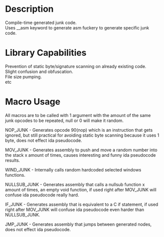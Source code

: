 # Description
Compile-time generated junk code.\
Uses __asm keyword to generate asm fuckery to generate specific junk code.
# Library Capabilities
Prevention of static byte/signature scanning on already existing code.\
Slight confusion and obfuscation.\
File size pumping.\
etc
# Macro Usage
All macros are to be called with 1 argument with the amount of the same junk opcodes to be repeated, null or 0 will make it random.

NOP_JUNK - Generates opcode 90(nop) which is an instruction that gets ignored, but still practical for avoiding static byte scanning because it uses 1 byte, does not effect ida pseudocode.

MOV_JUNK - Generates assembly to push and move a random number into the stack x amount of times, causes interesting and funny ida pseudocode results.

WIND_JUNK - Internally calls random hardcoded selected windows functions.

NULLSUB_JUNK - Generates assembly that calls a nullsub function x amount of times, an empty void function, if used right after MOV_JUNK will confuse ida pseudocode really hard.

IF_JUNK - Generates assembly that is equivalent to a C if statement, if used right after MOV_JUNK will confuse ida pseudocode even harder than NULLSUB_JUNK.

JMP_JUNK - Generates assembly that jumps between generated nodes, does not effect ida pseudocode.
